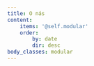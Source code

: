 ```yaml
---
title: O nás
content:
    items: '@self.modular'
    order:
        by: date
        dir: desc
body_classes: modular
---
```



